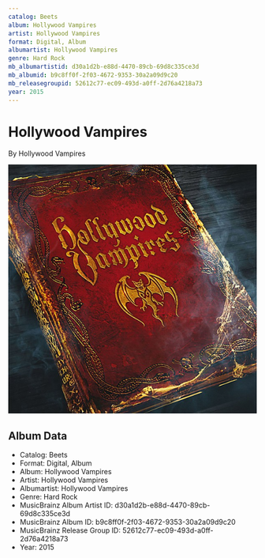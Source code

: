```yaml
---
catalog: Beets
album: Hollywood Vampires
artist: Hollywood Vampires
format: Digital, Album
albumartist: Hollywood Vampires
genre: Hard Rock
mb_albumartistid: d30a1d2b-e88d-4470-89cb-69d8c335ce3d
mb_albumid: b9c8ff0f-2f03-4672-9353-30a2a09d9c20
mb_releasegroupid: 52612c77-ec09-493d-a0ff-2d76a4218a73
year: 2015
---
```


# Hollywood Vampires

By Hollywood Vampires

![](../../assets/beetscovers/Hollywood_Vampires-Hollywood_Vampires.jpg)

## Album Data

- Catalog: Beets
- Format: Digital, Album
- Album: Hollywood Vampires
- Artist: Hollywood Vampires
- Albumartist: Hollywood Vampires
- Genre: Hard Rock
- MusicBrainz Album Artist ID: d30a1d2b-e88d-4470-89cb-69d8c335ce3d
- MusicBrainz Album ID: b9c8ff0f-2f03-4672-9353-30a2a09d9c20
- MusicBrainz Release Group ID: 52612c77-ec09-493d-a0ff-2d76a4218a73
- Year: 2015

